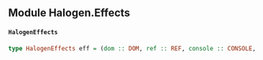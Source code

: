 ## Module Halogen.Effects

#### `HalogenEffects`

``` purescript
type HalogenEffects eff = (dom :: DOM, ref :: REF, console :: CONSOLE, err :: EXCEPTION | eff)
```


